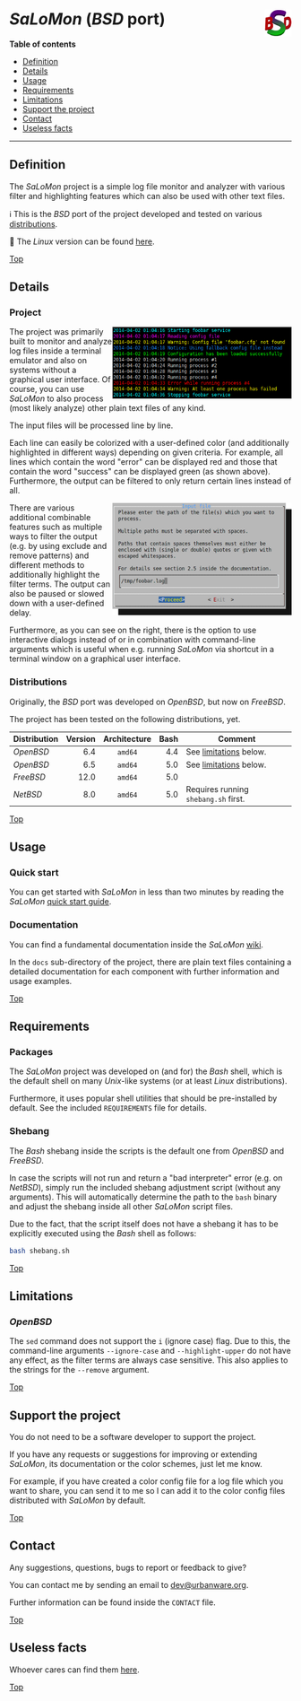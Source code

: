 # *SaLoMon* (*BSD* port) <img src="https://raw.githubusercontent.com/urbanware-org/salomon-bsd/master/wiki/salomon-bsd.png" alt="SaLoMon BSD port logo" height="48px" width="48px" align="right"/>

**Table of contents**
*   [Definition](#definition)
*   [Details](#details)
*   [Usage](#usage)
*   [Requirements](#requirements)
*   [Limitations](#limitations)
*   [Support the project](#support-the-project)
*   [Contact](#contact)
*   [Useless facts](#useless-facts)

----

## Definition

The *SaLoMon* project is a simple log file monitor and analyzer with various filter and highlighting features which can also be used with other text files.

:information_source: This is the *BSD* port of the project developed and tested on various [distributions](#distributions).

:penguin: The *Linux* version can be found [here](https://github.com/urbanware-org/salomon).

[Top](#salomon-)

## Details

### Project

<img src="https://raw.githubusercontent.com/urbanware-org/salomon/master/wiki/salomon_output.png" alt="SaLoMon sample output" width=320px align="right"/>The project was primarily built to monitor and analyze log files inside a terminal emulator and also on systems without a graphical user interface. Of course, you can use *SaLoMon* to also process (most likely analyze) other plain text files of any kind.

The input files will be processed line by line.

Each line can easily be colorized with a user-defined color (and additionally highlighted in different ways) depending on given criteria. For example, all lines which contain the word "error" can be displayed red and those that contain the word "success" can be displayed green (as shown above). Furthermore, the output can be filtered to only return certain lines instead of all.

<img src="https://raw.githubusercontent.com/urbanware-org/salomon/master/wiki/salomon_dialog_inputfile.png" alt="SaLoMon interactive dialog" align="right"/>There are various additional combinable features such as multiple ways to filter the output (e.g. by using exclude and remove patterns) and different methods to additionally highlight the filter terms. The output can also be paused or slowed down with a user-defined delay.

Furthermore, as you can see on the right, there is the option to use interactive dialogs instead of or in combination with command-line arguments which is useful when e.g. running *SaLoMon* via shortcut in a terminal window on a graphical user interface.

### Distributions

Originally, the *BSD* port was developed on *OpenBSD*, but now on *FreeBSD*.

The project has been tested on the following distributions, yet.

| Distribution | Version | Architecture | Bash | Comment                                |
| ------------ | ------: | :----------: | ---: | ---------------------------------------|
| *OpenBSD*    |     6.4 | `amd64`      |  4.4 | See [limitations](#limitations) below. |
| *OpenBSD*    |     6.5 | `amd64`      |  5.0 | See [limitations](#limitations) below. |
| *FreeBSD*    |    12.0 | `amd64`      |  5.0 |                                        |
| *NetBSD*     |     8.0 | `amd64`      |  5.0 | Requires running `shebang.sh` first.   |

[Top](#salomon-)

## Usage

### Quick start

You can get started with *SaLoMon* in less than two minutes by reading the *SaLoMon* [quick start guide](https://github.com/urbanware-org/salomon/wiki/Quick-start).

### Documentation

You can find a fundamental documentation inside the *SaLoMon* [wiki](https://github.com/urbanware-org/salomon/wiki).

In the `docs` sub-directory of the project, there are plain text files containing a detailed documentation for each component with further information and usage examples.

[Top](#salomon-)

## Requirements

### Packages

The *SaLoMon* project was developed on (and for) the *Bash* shell, which is the default shell on many *Unix*-like systems (or at least *Linux* distributions).

Furthermore, it uses popular shell utilities that should be pre-installed by default. See the included `REQUIREMENTS` file for details.

### Shebang

The *Bash* shebang inside the scripts is the default one from *OpenBSD* and *FreeBSD*.

In case the scripts will not run and return a "bad interpreter" error (e.g. on *NetBSD*), simply run the included shebang adjustment script (without any arguments). This will automatically determine the path to the `bash` binary and adjust the shebang inside all other *SaLoMon* script files.

Due to the fact, that the script itself does not have a shebang it has to be explicitly executed using the *Bash* shell as follows:

```bash
bash shebang.sh
```

[Top](#salomon-)

## Limitations

### *OpenBSD*

The `sed` command does not support the `i` (ignore case) flag. Due to this, the command-line arguments `--ignore-case` and
`--highlight-upper` do not have any effect, as the filter terms are always case sensitive. This also applies to the strings for the `--remove` argument.

[Top](#salomon-)

## Support the project

You do not need to be a software developer to support the project.

If you have any requests or suggestions for improving or extending *SaLoMon*, its documentation or the color schemes, just let me know.

For example, if you have created a color config file for a log file which you want to share, you can send it to me so I can add it to the color config files distributed with *SaLoMon* by default.

[Top](#salomon-)

## Contact

Any suggestions, questions, bugs to report or feedback to give?

You can contact me by sending an email to <dev@urbanware.org>.

Further information can be found inside the `CONTACT` file.

[Top](#salomon-)

## Useless facts

Whoever cares can find them [here](../../wiki#useless-facts).

[Top](#salomon-)
